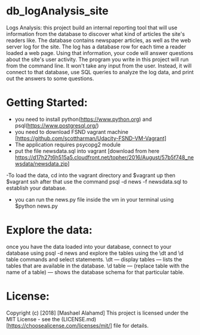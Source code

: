 # db_logAnalysis_site
Logs Analysis:
this project build an internal reporting tool that will use information from the database to discover
what kind of articles the site's readers like.
The database contains newspaper articles, as well as the web server log for the site.
The log has a database row for each time a reader loaded a web page. Using that information, your code
will answer questions about the site's user activity.
The program you write in this project will run from the command line.
 It won't take any input from the user. Instead, it will connect to that database, use SQL queries to
 analyze the log data, and print out the answers to some questions.




# Getting Started:
- you need to install python(https://www.python.org) and psql(https://www.postgresql.org/)
- you need to download FSND vagrant machine [https://github.com/scottharman/Udacity-FSND-VM-Vagrant]
- The application requires psycopg2 module 
- put the file newsdata.sql into vagrant [download from here https://d17h27t6h515a5.cloudfront.net/topher/2016/August/57b5f748_newsdata/newsdata.zip]

-To load the data, cd into the vagrant directory and $vagrant up then $vagrant ssh  after that use the command psql -d news -f newsdata.sql to establish your database.
- you can run the news.py file inside the vm in your terminal using $python news.py




# Explore the data:
once you have the data loaded into your database, connect to your database using psql -d news and explore the tables using the \dt and \d table commands and select statements.
\dt — display tables — lists the tables that are available in the database.
\d table — (replace table with the name of a table) — shows the database schema for that particular table.




# License:
Copyright (c) [2018] [Mashael Alahamd] This project is licensed under the MIT License - see the (LICENSE.md)[https://choosealicense.com/licenses/mit/] file for details.
